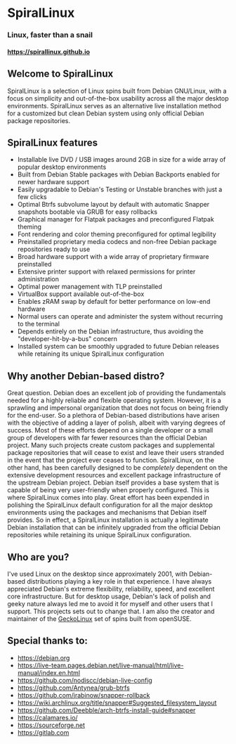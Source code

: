 # SpiralLinux

### Linux, faster than a snail
#### https://spirallinux.github.io


## Welcome to SpiralLinux

SpiralLinux is a selection of Linux spins built from Debian GNU/Linux, with a focus on simplicity and out-of-the-box usability across all the major desktop environments. SpiralLinux serves as an alternative live installation method for a customized but clean Debian system using only official Debian package repositories.


## SpiralLinux features

- Installable live DVD / USB images around 2GB in size for a wide array of popular desktop environments
- Built from Debian Stable packages with Debian Backports enabled for newer hardware support
- Easily upgradable to Debian's Testing or Unstable branches with just a few clicks
- Optimal Btrfs subvolume layout by default with automatic Snapper snapshots bootable via GRUB for easy rollbacks
- Graphical manager for Flatpak packages and preconfigured Flatpak theming
- Font rendering and color theming preconfigured for optimal legibility
- Preinstalled proprietary media codecs and non-free Debian package repositories ready to use
- Broad hardware support with a wide array of proprietary firmware preinstalled
- Extensive printer support with relaxed permissions for printer administration
- Optimal power management with TLP preinstalled
- VirtualBox support available out-of-the-box
- Enables zRAM swap by default for better performance on low-end hardware
- Normal users can operate and administer the system without recurring to the terminal
- Depends entirely on the Debian infrastructure, thus avoiding the "developer-hit-by-a-bus" concern
- Installed system can be smoothly upgraded to future Debian releases while retaining its unique SpiralLinux configuration


## Why another Debian-based distro?

Great question. Debian does an excellent job of providing the fundamentals needed for a highly reliable and flexible operating system. However, it is a sprawling and impersonal organization that does not focus on being friendly for the end-user. So a plethora of Debian-based distributions have arisen with the objective of adding a layer of polish, albeit with varying degrees of success. Most of these efforts depend on a single developer or a small group of developers with far fewer resources than the official Debian project. Many such projects create custom packages and supplemental package repositories that will cease to exist and leave their users stranded in the event that the project ever ceases to function. SpiralLinux, on the other hand, has been carefully designed to be _completely_ dependent on the extensive development resources and excellent package infrastructure of the upstream Debian project. Debian itself provides a base system that is capable of being very user-friendly when properly configured. This is where SpiralLinux comes into play. Great effort has been expended in polishing the SpiralLinux default configuration for all the major desktop environments using the packages and mechanisms that Debian itself provides. So in effect, a SpiralLinux installation is actually a legitimate Debian installation that can be infinitely upgraded from the official Debian repositories while retaining its unique SpiralLinux configuration.


## Who are you?

I've used Linux on the desktop since approximately 2001, with Debian-based distributions playing a key role in that experience. I have always appreciated Debian's extreme flexibility, reliability, speed, and excellent core infrastructure. But for desktop usage, Debian's lack of polish and geeky nature always led me to avoid it for myself and other users that I support. This projects sets out to change that. I am also the creator and maintainer of the [GeckoLinux](http://geckolinux.github.io/) set of spins built from openSUSE.


## Special thanks to:

- https://debian.org
- https://live-team.pages.debian.net/live-manual/html/live-manual/index.en.html
- https://github.com/nodiscc/debian-live-config
- https://github.com/Antynea/grub-btrfs
- https://github.com/jrabinow/snapper-rollback
- https://wiki.archlinux.org/title/snapper#Suggested_filesystem_layout
- https://github.com/Deebble/arch-btrfs-install-guide#snapper
- https://calamares.io/
- https://sourceforge.net
- https://gitlab.com
